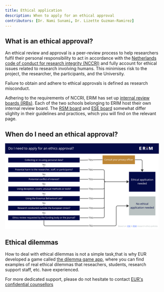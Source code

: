 ```yaml
---
title: Ethical application
description: When to apply for an ethical approval
contributors: [Dr. Nami Sunami, Dr. Lizette Guzman-Ramirez]
---
```


## What is an ethical approval?

An ethical review and approval is a peer-review process to help researchers fulfil their personal responsibility to act in accordance with the [Netherlands code of conduct for research integrity (NCCRI)](https://www.nwo.nl/en/netherlands-code-conduct-research-integrity) and fully account for ethical issues related to research involving humans. This minimises risk to the project, the researcher, the participants, and the University.

Failure to obtain and adhere to ethical approvals is defined as research misconduct.

Adhering to the requirements of NCCRI, ERIM has set up [internal review boards (IRBs)](https://www.erim.eur.nl/research-integrity/irb/). Each of the two schools belonging to ERIM host their own internal review board. The [RSM board](https://www.erim.eur.nl/research-integrity/irb/rsm-internal-review-boards/) and [ESE board](https://www.erim.eur.nl/research-integrity/irb/ese-internal-review-boards/) somewhat differ slighlty in their guidelines and practices, which you will find on the relevant page.

## When do I need an ethical approval?

[!["A decision tree showing when to apply for an ethical approval"](assets/img/ethics-decision-tree.png)](assets/files/ethics-decision-tree.pdf)

## Ethical dilemmas

How to deal with ethical dilemmas is not a simple task,that is why EUR developed a game called [the dilemma game app](https://www.eur.nl/en/about-eur/policy-and-regulations/integrity/research-integrity/dilemma-game), where you can find examples of real ethical dilemmas that reseachers, students, research support staff, etc. have experienced.

For more dedicated support, please do not hesitate to contact [EUR's confidential counsellors](https://my.eur.nl/en/eur-employee/hr/healthy-safe-working/mental-and-social/undesirable-behaviour/confidential-counsellors?check_logged_in=1)
